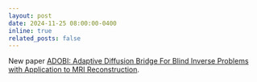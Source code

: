 ```yaml
---
layout: post
date: 2024-11-25 08:00:00-0400
inline: true
related_posts: false
---
```


 New paper [ADOBI: Adaptive Diffusion Bridge For Blind Inverse Problems with Application to MRI Reconstruction](https://arxiv.org/abs/2411.16535).